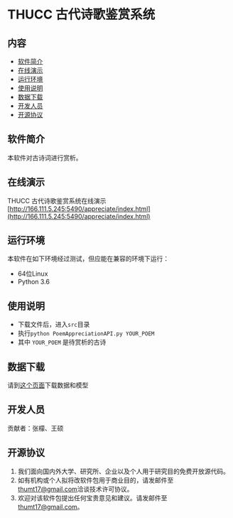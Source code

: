# THUCC 古代诗歌鉴赏系统

## 内容

- [软件简介](#Introduction)
- [在线演示](#Demo)
- [运行环境](#Environment)
- [使用说明](#User_Manual)
- [数据下载](#DataDownload)
- [开发人员](#Contributors)
- [开源协议](#License)

## 软件简介

本软件对古诗词进行赏析。

## 在线演示

THUCC 古代诗歌鉴赏系统在线演示[http://166.111.5.245:5490/appreciate/index.html](http://166.111.5.245:5490/appreciate/index.html)

## 运行环境

本软件在如下环境经过测试，但应能在兼容的环境下运行：

-  64位Linux 
-  Python 3.6 

## 使用说明
- 下载文件后，进入`src`目录
- 执行`python PoemAppreciationAPI.py YOUR_POEM`
- 其中 `YOUR_POEM` 是待赏析的古诗

## 数据下载

请到[这个页面](http://166.111.5.245:8900/poemappreciation)下载数据和模型

## 开发人员

贡献者：张檬、王硕

## 开源协议
1. 我们面向国内外大学、研究所、企业以及个人用于研究目的免费开放源代码。
2. 如有机构或个人拟将改软件包用于商业目的，请发邮件至[thumt17@gmail.com](mailto:thumt17@gmail.com)洽谈技术许可协议。
3. 欢迎对该软件包提出任何宝贵意见和建议。请发邮件至[thumt17@gmail.com](mailto:thumt17@gmail.com)。